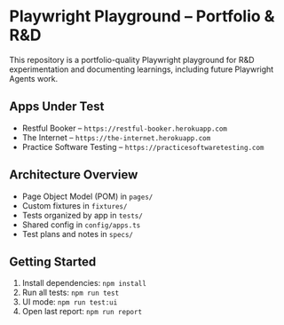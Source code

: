 # Playwright Playground – Portfolio & R&D
This repository is a portfolio-quality Playwright playground for R&D experimentation and documenting learnings, including future Playwright Agents work.

## Apps Under Test
- Restful Booker – `https://restful-booker.herokuapp.com`
- The Internet – `https://the-internet.herokuapp.com`
- Practice Software Testing – `https://practicesoftwaretesting.com`

## Architecture Overview
- Page Object Model (POM) in `pages/`
- Custom fixtures in `fixtures/`
- Tests organized by app in `tests/`
- Shared config in `config/apps.ts`
- Test plans and notes in `specs/`

## Getting Started
1. Install dependencies: `npm install`
2. Run all tests: `npm run test`
3. UI mode: `npm run test:ui`
4. Open last report: `npm run report`


